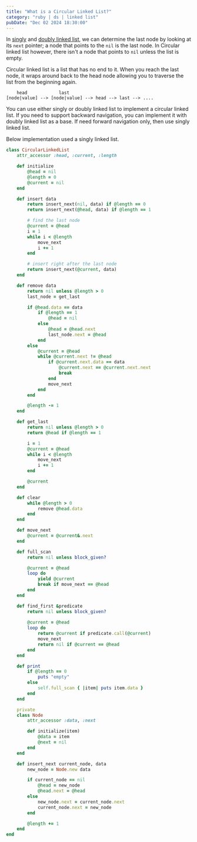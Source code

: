 ```yaml
---
title: "What is a Circular Linked List?"
category: "ruby | ds | linked list"
pubDate: "Dec 02 2024 18:30:00"
---
```


In [singly](/note/what-is-a-singly-linked-list) and [doubly linked list](/note/what-is-a-doubly-linked-list), we can determine the last node by looking at its `next` pointer; a node that points to the `nil` is the last node. In Circular linked list however, there isn't a node that points to `nil` unless the list is empty.

Circular linked list is a list that has no end to it. When you reach the last node, it wraps around back to the head node allowing you to traverse the list from the beginning again.

```text
    head            last                 
[node|value] --> [node|value] --> head --> last --> ....
```

You can use either singly or doubly linked list to implement a circular linked list. If you need to support backward navigation, you can implement it with doubly linked list as a base. If need forward navigation only, then use singly linked list.

Below implementation used a singly linked list.

```rb
class CircularLinkedList 
    attr_accessor :head, :current, :length

    def initialize 
        @head = nil
        @length = 0
        @current = nil
    end

    def insert data 
        return insert_next(nil, data) if @length == 0
        return insert_next(@head, data) if @length == 1

        # find the last node
        @current = @head
        i = 1
        while i < @length
            move_next
            i += 1
        end

        # insert right after the last node
        return insert_next(@current, data)
    end

    def remove data
        return nil unless @length > 0
        last_node = get_last

        if @head.data == data 
            if @length == 1
                @head = nil
            else
                @head = @head.next
                last_node.next = @head
            end
        else
            @current = @head
            while @current.next != @head
                if @current.next.data == data
                    @current.next == @current.next.next
                    break
                end
                move_next
            end
        end

        @length -= 1
    end

    def get_last
        return nil unless @length > 0
        return @head if @length == 1

        i = 1
        @current = @head
        while i < @length
            move_next
            i += 1
        end

        @current
    end

    def clear
        while @length > 0
            remove @head.data
        end
    end

    def move_next
        @current = @current&.next
    end

    def full_scan
        return nil unless block_given?

        @current = @head
        loop do 
            yield @current
            break if move_next == @head
        end
    end

    def find_first &predicate
        return nil unless block_given?
        
        @current = @head
        loop do
            return @current if predicate.call(@current)
            move_next
            return nil if @current == @head
        end
    end

    def print
        if @length == 0
            puts "empty"
        else
            self.full_scan { |item| puts item.data }
        end
    end

    private
    class Node
        attr_accessor :data, :next

        def initialize(item)
            @data = item
            @next = nil
        end
    end

    def insert_next current_node, data
        new_node = Node.new data

        if current_node == nil
            @head = new_node
            @head.next = @head
        else
            new_node.next = current_node.next
            current_node.next = new_node
        end

        @length += 1
    end
end
```
